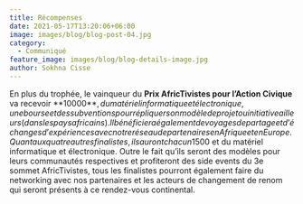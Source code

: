 ```yaml
---
title: Récompenses
date: 2021-05-17T13:20:06+06:00
image: images/blog/blog-post-04.jpg
category:
  - Communiqué
feature_image: images/blog/blog-details-image.jpg
author: Sokhna Cisse
---
```


En plus du trophée, le vainqueur du **Prix AfricTivistes pour l’Action Civique** va recevoir **10000$**, du matériel informatique et électronique, une bourse et des subventions pour répliquer son modèle de projet ou initiative ailleurs (dans les pays africains). Il bénéficiera également de voyages de partage et d’échanges d’expériences avec notre réseau de partenaires en Afrique et en Europe. Quant aux quatre autres finalistes, ils auront chacun 1500$ et du matériel informatique et électronique. Outre le fait qu’ils seront des modèles pour leurs communautés respectives et profiteront des side events du 3e sommet AfricTivistes, tous les finalistes pourront également faire du networking avec nos partenaires et les acteurs de changement de renom qui seront présents à ce rendez-vous continental.
